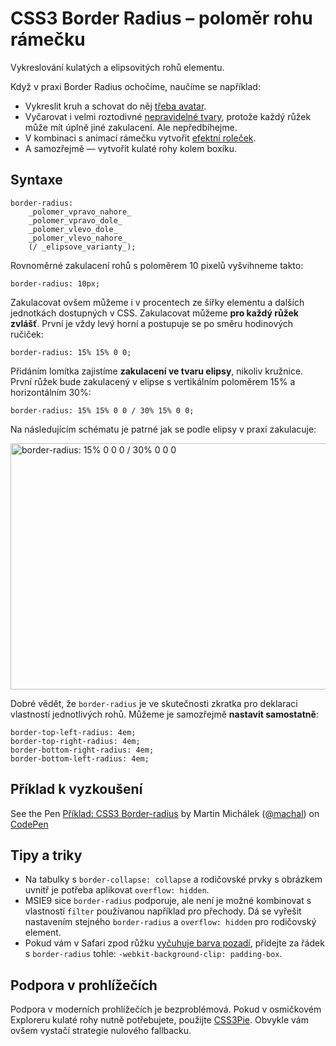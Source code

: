 CSS3 Border Radius – poloměr rohu rámečku
=========================================

Vykreslování kulatých a elipsovitých rohů elementu.

Když v praxi Border Radius ochočíme, naučíme se například:

* Vykreslit kruh a schovat do něj [třeba avatar](http://trentwalton.com/2010/08/03/css3-border-radius-rounded-avatars/).
* Vyčarovat i velmi roztodivné [nepravidelné tvary](http://www.css3shapes.com/), protože každý růžek může mít úplně jiné zakulacení. Ale nepředbíhejme.
* V kombinaci s animací rámečku vytvořit [efektní roleček](http://kratce.vzhurudolu.cz/post/18092366948/css3-rolecek).
* A samozřejmě — vytvořit kulaté rohy kolem boxíku.


Syntaxe
-------

	border-radius:
		_polomer_vpravo_nahore_
		_polomer_vpravo_dole_
		_polomer_vlevo_dole_
		_polomer_vlevo_nahore_
		(/ _elipsove_varianty_);

Rovnoměrné zakulacení rohů s poloměrem 10 pixelů vyšvihneme takto:

	border-radius: 10px;

Zakulacovat ovšem můžeme i v procentech ze šířky elementu a dalších jednotkách dostupných v CSS. Zakulacovat můžeme **pro každý růžek zvlášť**. První je vždy levý horní a postupuje se po směru hodinových ručiček:

	border-radius: 15% 15% 0 0;

Přidáním lomítka zajistíme **zakulacení ve tvaru elipsy**, nikoliv kružnice. První růžek bude zakulacený v elipse s vertikálním poloměrem 15% a horizontálním 30%:

	border-radius: 15% 15% 0 0 / 30% 15% 0 0;

Na následujícím schématu je patrné jak se podle elipsy v praxi zakulacuje:

<img class="picture" src="content/schemes/CSS3-border-radius.svg" width="700" height="394" alt="border-radius: 15% 0 0 0 / 30% 0 0 0">

Dobré vědět, že `border-radius` je ve skutečnosti zkratka pro deklaraci vlastností jednotlivých rohů. Můžeme je samozřejmě **nastavit samostatně**:

	border-top-left-radius: 4em;
	border-top-right-radius: 4em;
	border-bottom-right-radius: 4em;
	border-bottom-left-radius: 4em;

Příklad k vyzkoušení
--------------------

<p data-height="204" data-theme-id="502" data-slug-hash="EljFa" data-user="machal" data-default-tab="result" class='codepen'>See the Pen <a href='http://codepen.io/machal/pen/EljFa'>Příklad: CSS3 Border-radius</a> by Martin Michálek (<a href='http://codepen.io/machal'>@machal</a>) on <a href='http://codepen.io'>CodePen</a></p>
<script async src="http://codepen.io/assets/embed/ei.js"></script>

Tipy a triky
------------

* Na tabulky s `border-collapse: collapse` a rodičovské prvky s obrázkem uvnitř je potřeba aplikovat `overflow: hidden`.
* MSIE9 sice `border-radius` podporuje, ale není je možné kombinovat s vlastností `filter` používanou například pro přechody. Dá se vyřešit nastavením stejného `border-radius` a `overflow: hidden` pro rodičovský element.
* Pokud vám v Safari zpod růžku [vyčuhuje barva pozadí](http://tumble.sneak.co.nz/post/928998513/fixing-the-background-bleed), přidejte za řádek s `border-radius` tohle: `-webkit-background-clip: padding-box`.


Podpora v prohlížečích
----------------------

Podpora v moderních prohlížečích je bezproblémová. Pokud v osmičkovém Exploreru kulaté rohy nutně potřebujete, použijte [CSS3Pie](http://css3pie.com/). Obvykle vám ovšem vystačí strategie nulového fallbacku.
